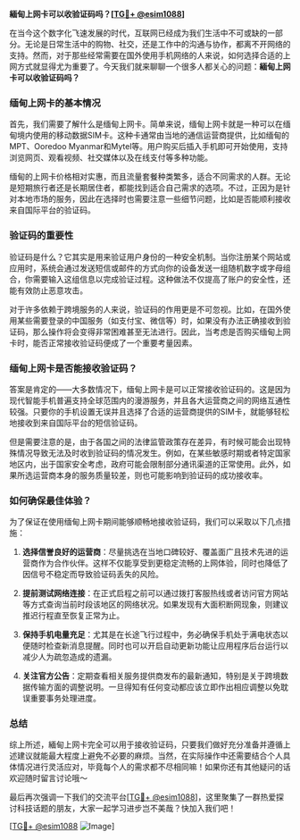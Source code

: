 **緬甸上网卡可以收验证码吗？[[TG💪+ @esim1088](https://t.me/s/esim1088)]**

在当今这个数字化飞速发展的时代，互联网已经成为我们生活中不可或缺的一部分。无论是日常生活中的购物、社交，还是工作中的沟通与协作，都离不开网络的支持。然而，对于那些经常需要在国外使用手机网络的人来说，如何选择合适的上网方式就显得尤为重要了。今天我们就来聊聊一个很多人都关心的问题：**緬甸上网卡可以收验证码吗？**

### 缅甸上网卡的基本情况

首先，我们需要了解什么是缅甸上网卡。简单来说，缅甸上网卡就是一种可以在缅甸境内使用的移动数据SIM卡。这种卡通常由当地的通信运营商提供，比如缅甸的MPT、Ooredoo Myanmar和Mytel等。用户购买后插入手机即可开始使用，支持浏览网页、观看视频、社交媒体以及在线支付等多种功能。

缅甸的上网卡价格相对实惠，而且流量套餐种类繁多，适合不同需求的人群。无论是短期旅行者还是长期居住者，都能找到适合自己需求的选项。不过，正因为是针对本地市场的服务，因此在选择时也需要注意一些细节问题，比如是否能顺利接收来自国际平台的验证码。

### 验证码的重要性

验证码是什么？它其实是用来验证用户身份的一种安全机制。当你注册某个网站或应用时，系统会通过发送短信或邮件的方式向你的设备发送一组随机数字或字母组合，你需要输入这组信息以完成验证过程。这种做法不仅提高了账户的安全性，还能有效防止恶意攻击。

对于许多依赖于跨境服务的人来说，验证码的作用更是不可忽视。比如，在国外使用某些需要登录的中国服务（如支付宝、微信等）时，如果没有办法正确接收到验证码，那么操作将会变得非常困难甚至无法进行。因此，当考虑是否购买缅甸上网卡时，能否正常接收验证码便成了一个重要考量因素。

### 缅甸上网卡是否能接收验证码？

答案是肯定的——大多数情况下，缅甸上网卡是可以正常接收验证码的。这是因为现代智能手机普遍支持全球范围内的漫游服务，并且各大运营商之间的网络互通性较强。只要你的手机设置无误并且选择了合适的运营商提供的SIM卡，就能够轻松地接收到来自国际平台的短信验证码。

但是需要注意的是，由于各国之间的法律监管政策存在差异，有时候可能会出现特殊情况导致无法及时收到验证码的情况发生。例如，在某些敏感时期或者特定国家地区内，出于国家安全考虑，政府可能会限制部分通讯渠道的正常使用。此外，如果所选运营商本身的服务质量较差，则也可能影响到验证码的成功接收率。

### 如何确保最佳体验？

为了保证在使用缅甸上网卡期间能够顺畅地接收验证码，我们可以采取以下几点措施：

1. **选择信誉良好的运营商**：尽量挑选在当地口碑较好、覆盖面广且技术先进的运营商作为合作伙伴。这样不仅能享受到更稳定流畅的上网体验，同时也降低了因信号不稳定而导致验证码丢失的风险。
   
2. **提前测试网络连接**：在正式启程之前可以通过拨打客服热线或者访问官方网站等方式查询当前时段该地区的网络状况。如果发现有大面积断网现象，则建议推迟行程直至恢复正常为止。

3. **保持手机电量充足**：尤其是在长途飞行过程中，务必确保手机处于满电状态以便随时检查新消息提醒。同时也可以开启自动更新功能让应用程序后台运行以减少人为疏忽造成的遗漏。

4. **关注官方公告**：定期查看相关服务提供商发布的最新通知，特别是关于跨境数据传输方面的调整说明。一旦得知有任何变动都应该立即作出相应调整以免耽误重要事务处理进度。

### 总结

综上所述，緬甸上网卡完全可以用于接收验证码，只要我们做好充分准备并遵循上述建议就能最大程度上避免不必要的麻烦。当然，在实际操作中还需要结合个人具体情况进行灵活应对，毕竟每个人的需求都不尽相同嘛！如果你还有其他疑问的话欢迎随时留言讨论哦～

最后再次强调一下我们的交流平台[[TG💪+ @esim1088](https://t.me/s/esim1088)]，这里聚集了一群热爱探讨科技话题的朋友，大家一起学习进步岂不美哉？快加入我们吧！

[[TG💪+ @esim1088](https://t.me/s/esim1088) ![Image](https://i.postimg.cc/4NQfJmqS/Snipaste-2025-05-13-00-14-12.png)]